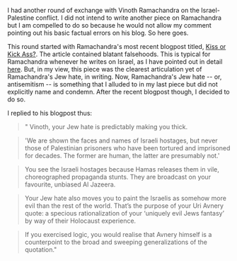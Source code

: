 I had another round of exchange with Vinoth Ramachandra on the Israel-Palestine conflict. I did not intend to write another piece on Ramachandra but I am compelled to do so because he would not allow my comment pointing out his basic factual errors on his blog. So here goes. 

This round started with Ramachandra's most recent blogpost titled, [Kiss or Kick Ass?](https://vinothramachandra.wordpress.com/2025/02/12/kiss-or-kick-ass/). The article contained blatant falsehoods. This is typical for Ramachandra whenever he writes on Israel, as I have pointed out in detail [here](https://elihoole.github.io/2024/06/23/subverting-ramachandra-myths.html). But, in my view, this piece was the clearest articulation yet of Ramachandra's Jew hate, in writing. Now, Ramachandra's Jew hate -- or, antisemitism -- is something that I alluded to in my last piece but did not explicitly name and condemn. After the recent blogpost though, I decided to do so. 

I replied to his blogpost thus: 

>" Vinoth, your Jew hate is predictably making you thick.

> 'We are shown the faces and names of Israeli hostages, but never those of Palestinian prisoners who have been tortured and imprisoned for decades. The former are human, the latter are presumably not.'

> You see the Israeli hostages because Hamas releases them in vile, choreographed propaganda stunts. They are broadcast on your favourite, unbiased Al Jazeera.

> Your Jew hate also moves you to paint the Israelis as somehow more evil than the rest of the world. That’s the purpose of your Uri Avnery quote: a specious rationalization of your ‘uniquely evil Jews fantasy’ by way of their Holocaust experience.

> If you exercised logic, you would realise that Avnery himself is a counterpoint to the broad and sweeping generalizations of the quotation."



